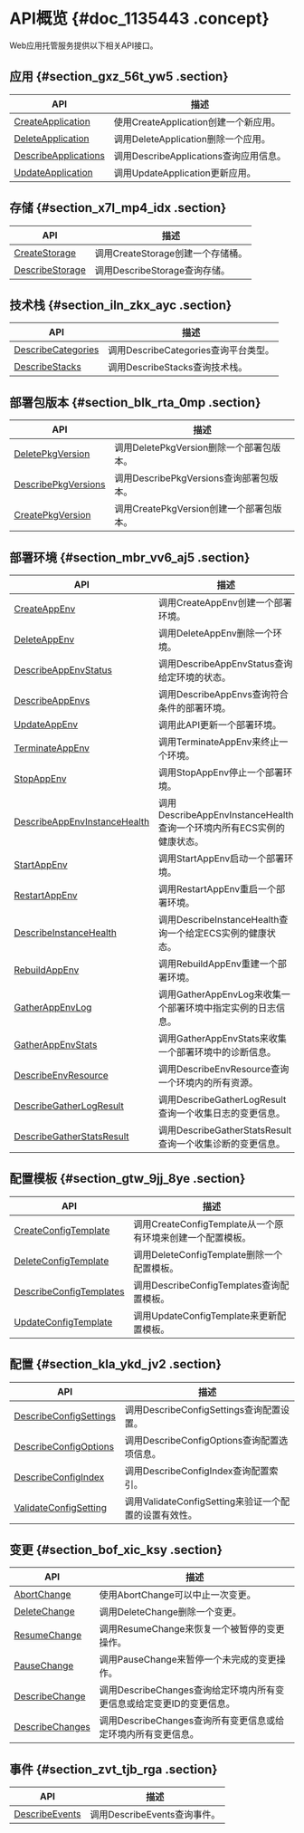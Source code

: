 # API概览 {#doc_1135443 .concept}

Web应用托管服务提供以下相关API接口。

## 应用 {#section_gxz_56t_yw5 .section}

|API|描述|
|---|--|
|[CreateApplication](cn.zh-CN/API参考/应用/CreateApplication.md)|使用CreateApplication创建一个新应用。|
|[DeleteApplication](cn.zh-CN/API参考/应用/DeleteApplication.md)|调用DeleteApplication删除一个应用。|
|[DescribeApplications](cn.zh-CN/API参考/应用/DescribeApplications.md)|调用DescribeApplications查询应用信息。|
|[UpdateApplication](cn.zh-CN/API参考/应用/UpdateApplication.md)|调用UpdateApplication更新应用。|

## 存储 {#section_x7l_mp4_idx .section}

|API|描述|
|---|--|
|[CreateStorage](cn.zh-CN/API参考/存储/CreateStorage.md)|调用CreateStorage创建一个存储桶。|
|[DescribeStorage](cn.zh-CN/API参考/存储/DescribeStorage.md)|调用DescribeStorage查询存储。|

## 技术栈 {#section_iln_zkx_ayc .section}

|API|描述|
|---|--|
|[DescribeCategories](cn.zh-CN/API参考/技术栈/DescribeCategories.md)|调用DescribeCategories查询平台类型。|
|[DescribeStacks](cn.zh-CN/API参考/技术栈/DescribeStacks.md)|调用DescribeStacks查询技术栈。|

## 部署包版本 {#section_blk_rta_0mp .section}

|API|描述|
|---|--|
|[DeletePkgVersion](cn.zh-CN/API参考/部署包版本/DeletePkgVersion.md)|调用DeletePkgVersion删除一个部署包版本。|
|[DescribePkgVersions](cn.zh-CN/API参考/部署包版本/DescribePkgVersions.md)|调用DescribePkgVersions查询部署包版本。|
|[CreatePkgVersion](cn.zh-CN/API参考/部署包版本/CreatePkgVersion.md)|调用CreatePkgVersion创建一个部署包版本。|

## 部署环境 {#section_mbr_vv6_aj5 .section}

|API|描述|
|---|--|
|[CreateAppEnv](cn.zh-CN/API参考/部署环境/CreateAppEnv.md)|调用CreateAppEnv创建一个部署环境。|
|[DeleteAppEnv](cn.zh-CN/API参考/部署环境/DeleteAppEnv.md)|调用DeleteAppEnv删除一个环境。|
|[DescribeAppEnvStatus](cn.zh-CN/API参考/部署环境/DescribeAppEnvStatus.md)|调用DescribeAppEnvStatus查询给定环境的状态。|
|[DescribeAppEnvs](cn.zh-CN/API参考/部署环境/DescribeAppEnvs.md)|调用DescribeAppEnvs查询符合条件的部署环境。|
|[UpdateAppEnv](cn.zh-CN/API参考/部署环境/UpdateAppEnv.md)|调用此API更新一个部署环境。|
|[TerminateAppEnv](cn.zh-CN/API参考/部署环境/TerminateAppEnv.md)|调用TerminateAppEnv来终止一个环境。|
|[StopAppEnv](cn.zh-CN/API参考/部署环境/StopAppEnv.md)|调用StopAppEnv停止一个部署环境。|
|[DescribeAppEnvInstanceHealth](cn.zh-CN/API参考/部署环境/DescribeAppEnvInstanceHealth.md)|调用DescribeAppEnvInstanceHealth查询一个环境内所有ECS实例的健康状态。|
|[StartAppEnv](cn.zh-CN/API参考/部署环境/StartAppEnv.md)|调用StartAppEnv启动一个部署环境。|
|[RestartAppEnv](cn.zh-CN/API参考/部署环境/RestartAppEnv.md)|调用RestartAppEnv重启一个部署环境。|
|[DescribeInstanceHealth](cn.zh-CN/API参考/部署环境/DescribeInstanceHealth.md)|调用DescribeInstanceHealth查询一个给定ECS实例的健康状态。|
|[RebuildAppEnv](cn.zh-CN/API参考/部署环境/RebuildAppEnv.md)|调用RebuildAppEnv重建一个部署环境。|
|[GatherAppEnvLog](cn.zh-CN/API参考/部署环境/GatherAppEnvLog.md)|调用GatherAppEnvLog来收集一个部署环境中指定实例的日志信息。|
|[GatherAppEnvStats](cn.zh-CN/API参考/部署环境/GatherAppEnvStats.md)|调用GatherAppEnvStats来收集一个部署环境中的诊断信息。|
|[DescribeEnvResource](cn.zh-CN/API参考/部署环境/DescribeEnvResource.md)|调用DescribeEnvResource查询一个环境内的所有资源。|
|[DescribeGatherLogResult](cn.zh-CN/API参考/部署环境/DescribeGatherLogResult.md)|调用DescribeGatherLogResult查询一个收集日志的变更信息。|
|[DescribeGatherStatsResult](cn.zh-CN/API参考/部署环境/DescribeGatherStatsResult.md)|调用DescribeGatherStatsResult查询一个收集诊断的变更信息。|

## 配置模板 {#section_gtw_9jj_8ye .section}

|API|描述|
|---|--|
|[CreateConfigTemplate](cn.zh-CN/API参考/配置模板/CreateConfigTemplate.md)|调用CreateConfigTemplate从一个原有环境来创建一个配置模板。|
|[DeleteConfigTemplate](cn.zh-CN/API参考/配置模板/DeleteConfigTemplate.md)|调用DeleteConfigTemplate删除一个配置模板。|
|[DescribeConfigTemplates](cn.zh-CN/API参考/配置模板/DescribeConfigTemplates.md)|调用DescribeConfigTemplates查询配置模板。|
|[UpdateConfigTemplate](cn.zh-CN/API参考/配置模板/UpdateConfigTemplate.md)|调用UpdateConfigTemplate来更新配置模板。|

## 配置 {#section_kla_ykd_jv2 .section}

|API|描述|
|---|--|
|[DescribeConfigSettings](cn.zh-CN/API参考/配置/DescribeConfigSettings.md)|调用DescribeConfigSettings查询配置设置。|
|[DescribeConfigOptions](cn.zh-CN/API参考/配置/DescribeConfigOptions.md)|调用DescribeConfigOptions查询配置选项信息。|
|[DescribeConfigIndex](cn.zh-CN/API参考/配置/DescribeConfigIndex.md)|调用DescribeConfigIndex查询配置索引。|
|[ValidateConfigSetting](cn.zh-CN/API参考/配置/ValidateConfigSetting.md)|调用ValidateConfigSetting来验证一个配置的设置有效性。|

## 变更 {#section_bof_xic_ksy .section}

|API|描述|
|---|--|
|[AbortChange](cn.zh-CN/API参考/变更/AbortChange.md)|使用AbortChange可以中止一次变更。|
|[DeleteChange](cn.zh-CN/API参考/变更/DeleteChange.md)|调用DeleteChange删除一个变更。|
|[ResumeChange](cn.zh-CN/API参考/变更/ResumeChange.md)|调用ResumeChange来恢复一个被暂停的变更操作。|
|[PauseChange](cn.zh-CN/API参考/变更/PauseChange.md)|调用PauseChange来暂停一个未完成的变更操作。|
|[DescribeChange](cn.zh-CN/API参考/变更/DescribeChange.md)|调用DescribeChanges查询给定环境内所有变更信息或给定变更ID的变更信息。|
|[DescribeChanges](cn.zh-CN/API参考/变更/DescribeChanges.md)|调用DescribeChanges查询所有变更信息或给定环境内所有变更信息。|

## 事件 {#section_zvt_tjb_rga .section}

|API|描述|
|---|--|
|[DescribeEvents](cn.zh-CN/API参考/事件/DescribeEvents.md)|调用DescribeEvents查询事件。|

